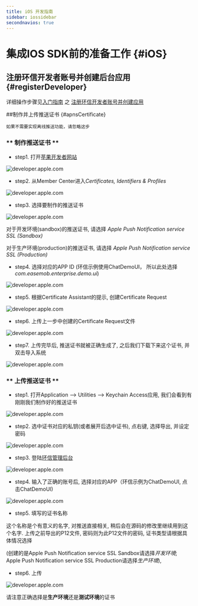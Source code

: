 ```yaml
---
title: iOS 开发指南
sidebar: iossidebar
secondnavios: true
---
```



# 集成IOS SDK前的准备工作 {#iOS}
	
## 注册环信开发者账号并创建后台应用 {#registerDeveloper}

详细操作步骤见[入门指南](/docs/gettingstart/) 之 [注册环信开发者账号并创建应用](/docs/gettingstart/#section-1/#registerAccount)

##制作并上传推送证书 {#apnsCertificate}

    如果不需要实现离线推送功能，请忽略这步

### ** 制作推送证书 **

* step1. 打开[苹果开发者网站](http://developer.apple.com/)

![developer.apple.com](/iOS_Apns_1.png "developer.apple.com")

* step2. 从Member Center进入*Certificates, Identifiers & Profiles*

![developer.apple.com](/iOS_Apns_2.png "developer.apple.com")

* step3. 选择要制作的推送证书

![developer.apple.com](/iOS_Apns_3.png "developer.apple.com")

对于开发环境(sandbox)的推送证书, 请选择 *Apple Push Notification service SSL (Sandbox)*  

对于生产环境(production)的推送证书, 请选择 *Apple Push Notification service SSL (Production)*

* step4. 选择对应的APP ID (环信示例使用ChatDemoUI， 所以此处选择*com.easemob.enterprise.demo.ui*)

![developer.apple.com](/iOS_Apns_4.png "developer.apple.com")

* step5. 根据Certificate Assistant的提示, 创建Certificate Request

![developer.apple.com](/iOS_Apns_5.png "developer.apple.com")

* step6. 上传上一步中创建的Certificate Request文件

![developer.apple.com](/iOS_Apns_6.png "developer.apple.com")

* step7. 上传完毕后, 推送证书就被正确生成了, 之后我们下载下来这个证书, 并双击导入系统

![developer.apple.com](/iOS_Apns_7.png "developer.apple.com")


### ** 上传推送证书 **

* step1. 打开Application --> Utilities --> Keychain Access应用, 我们会看到有刚刚我们制作好的推送证书

![developer.apple.com](/iOS_Apns_8.jpg "developer.apple.com")

* step2. 选中证书对应的私钥(或者展开后选中证书), 点右键, 选择导出, 并设定密码

![developer.apple.com](/iOS_Apns_9.png "developer.apple.com")

* step3. 登陆[环信管理后台](http://console.easemob.com/)

![developer.apple.com](/iOS_Apns_10.png "developer.apple.com")

* step4. 输入了正确的账号后, 选择对应的APP（环信示例为ChatDemoUI, 点击ChatDemoUI)

![developer.apple.com](/iOS_Apns_11.png "developer.apple.com")

* step5. 填写的证书名称

这个名称是个有意义的名字, 对推送直接相关, 稍后会在源码的修改里继续用到这个名字. 上传之前导出的P12文件, 密码则为此P12文件的密码, 证书类型请根据具体情况选择

(创建的是Apple Push Notification service SSL Sandbox请选择*开发环境*; Apple Push Notification service SSL Production请选择*生产环境*), 

* step6. 上传

![developer.apple.com](/iOS_Apns_12.png "developer.apple.com")

请注意正确选择是**生产环境**还是**测试环境**的证书
